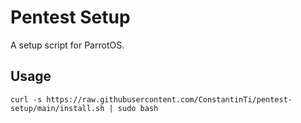 # Pentest Setup
A setup script for ParrotOS.

## Usage
```shell
curl -s https://raw.githubusercontent.com/ConstantinTi/pentest-setup/main/install.sh | sudo bash
```
